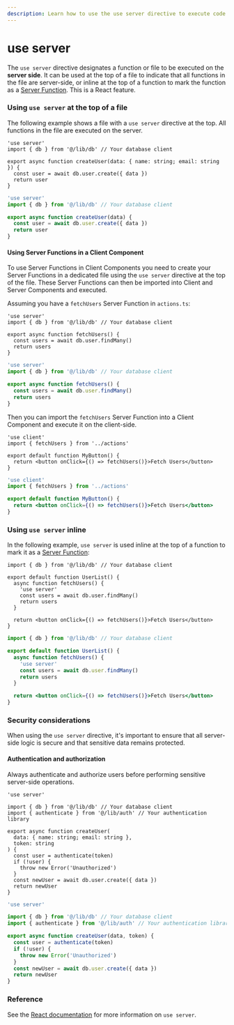 ```yaml
---
description: Learn how to use the use server directive to execute code on the server.
---
```


# use server

The `use server` directive designates a function or file to be executed on the **server side**. It can be used at the top of a file to indicate that all functions in the file are server-side, or inline at the top of a function to mark the function as a [Server Function](https://19.react.dev/reference/rsc/server-functions). This is a React feature.

### Using `use server` at the top of a file

The following example shows a file with a `use server` directive at the top. All functions in the file are executed on the server.

```tsx
'use server'
import { db } from '@/lib/db' // Your database client

export async function createUser(data: { name: string; email: string }) {
  const user = await db.user.create({ data })
  return user
}
```

```jsx
'use server'
import { db } from '@/lib/db' // Your database client

export async function createUser(data) {
  const user = await db.user.create({ data })
  return user
}
```

#### Using Server Functions in a Client Component

To use Server Functions in Client Components you need to create your Server Functions in a dedicated file using the `use server` directive at the top of the file. These Server Functions can then be imported into Client and Server Components and executed.

Assuming you have a `fetchUsers` Server Function in `actions.ts`:

```tsx
'use server'
import { db } from '@/lib/db' // Your database client

export async function fetchUsers() {
  const users = await db.user.findMany()
  return users
}
```

```jsx
'use server'
import { db } from '@/lib/db' // Your database client

export async function fetchUsers() {
  const users = await db.user.findMany()
  return users
}
```

Then you can import the `fetchUsers` Server Function into a Client Component and execute it on the client-side.

```tsx
'use client'
import { fetchUsers } from '../actions'

export default function MyButton() {
  return <button onClick={() => fetchUsers()}>Fetch Users</button>
}
```

```jsx
'use client'
import { fetchUsers } from '../actions'

export default function MyButton() {
  return <button onClick={() => fetchUsers()}>Fetch Users</button>
}
```

### Using `use server` inline

In the following example, `use server` is used inline at the top of a function to mark it as a [Server Function](https://19.react.dev/reference/rsc/server-functions):

```tsx
import { db } from '@/lib/db' // Your database client

export default function UserList() {
  async function fetchUsers() {
    'use server'
    const users = await db.user.findMany()
    return users
  }

  return <button onClick={() => fetchUsers()}>Fetch Users</button>
}
```

```jsx
import { db } from '@/lib/db' // Your database client

export default function UserList() {
  async function fetchUsers() {
    'use server'
    const users = await db.user.findMany()
    return users
  }

  return <button onClick={() => fetchUsers()}>Fetch Users</button>
}
```

### Security considerations

When using the `use server` directive, it's important to ensure that all server-side logic is secure and that sensitive data remains protected.

#### Authentication and authorization

Always authenticate and authorize users before performing sensitive server-side operations.

```tsx
'use server'

import { db } from '@/lib/db' // Your database client
import { authenticate } from '@/lib/auth' // Your authentication library

export async function createUser(
  data: { name: string; email: string },
  token: string
) {
  const user = authenticate(token)
  if (!user) {
    throw new Error('Unauthorized')
  }
  const newUser = await db.user.create({ data })
  return newUser
}
```

```jsx
'use server'

import { db } from '@/lib/db' // Your database client
import { authenticate } from '@/lib/auth' // Your authentication library

export async function createUser(data, token) {
  const user = authenticate(token)
  if (!user) {
    throw new Error('Unauthorized')
  }
  const newUser = await db.user.create({ data })
  return newUser
}
```

### Reference

See the [React documentation](https://react.dev/reference/rsc/use-server) for more information on `use server`.
